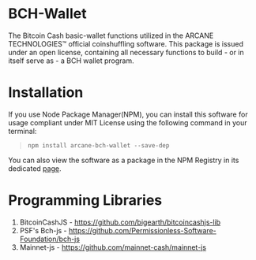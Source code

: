 # BCH-Wallet
The Bitcoin Cash basic-wallet functions utilized in the ARCANE TECHNOLOGIES™ official coinshuffling software. This package is issued under an open license, containing all necessary functions to build - or in itself serve as - a BCH wallet program.

# Installation
If you use Node Package Manager(NPM), you can install this software for usage compliant under MIT License using the following command in your terminal:

> ```npm install arcane-bch-wallet --save-dep```

You can also view the software as a package in the NPM Registry in its dedicated [page](https://www.npmjs.com/package/arcane-bch-wallet).

# Programming Libraries
1. BitcoinCashJS    - https://github.com/bigearth/bitcoincashjs-lib
2. PSF's Bch-js     - https://github.com/Permissionless-Software-Foundation/bch-js
3. Mainnet-js       - https://github.com/mainnet-cash/mainnet-js
